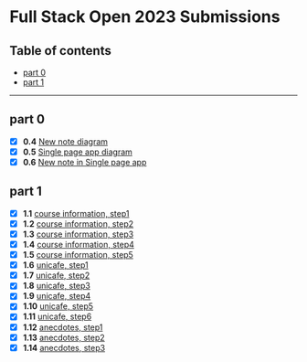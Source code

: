 # Full Stack Open 2023 Submissions

## Table of contents
- [part 0](#part-0)
- [part 1](#part-1)

---

## part 0
- [x] **0.4** [New note diagram](./part0/new-note-diagram.md)
- [x] **0.5** [Single page app diagram](./part0/spa-diagram.md)
- [x] **0.6** [New note in Single page app](./part0/spa-new-note-diagram.md)

## part 1
- [x] **1.1** [course information, step1](./part1/courseinfo/)
- [x] **1.2** [course information, step2](./part1/courseinfo/)
- [x] **1.3** [course information, step3](./part1/courseinfo/)
- [x] **1.4** [course information, step4](./part1/courseinfo/)
- [x] **1.5** [course information, step5](./part1/courseinfo/)
- [x] **1.6** [unicafe, step1](./part1/unicafe/)
- [x] **1.7** [unicafe, step2](./part1/unicafe/)
- [x] **1.8** [unicafe, step3](./part1/unicafe/)
- [x] **1.9** [unicafe, step4](./part1/unicafe/)
- [x] **1.10** [unicafe, step5](./part1/unicafe/)
- [x] **1.11** [unicafe, step6](./part1/unicafe/)
- [x] **1.12** [anecdotes, step1](./part1/anecdotes/)
- [x] **1.13** [anecdotes, step2](./part1/anecdotes/)
- [x] **1.14** [anecdotes, step3](./part1/anecdotes/)